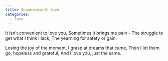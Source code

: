 ```yaml
---
title: Inconvenient love
categories:
  - love
---
```


It isn't convenient to love you,
Sometimes it brings me pain -
The struggle to get what I think I lack,
The yearning for safety or gain.


Losing the joy of the moment,
I grasp at dreams that came,
Then I let them go, hopeless and grateful,
And I love you, just the same.
